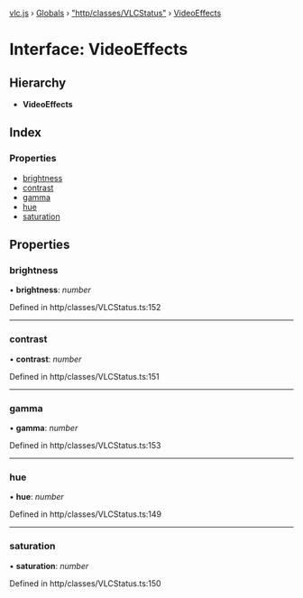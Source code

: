 [vlc.js](../README.md) › [Globals](../globals.md) › ["http/classes/VLCStatus"](../modules/_http_classes_vlcstatus_.md) › [VideoEffects](_http_classes_vlcstatus_.videoeffects.md)

# Interface: VideoEffects

## Hierarchy

* **VideoEffects**

## Index

### Properties

* [brightness](_http_classes_vlcstatus_.videoeffects.md#brightness)
* [contrast](_http_classes_vlcstatus_.videoeffects.md#contrast)
* [gamma](_http_classes_vlcstatus_.videoeffects.md#gamma)
* [hue](_http_classes_vlcstatus_.videoeffects.md#hue)
* [saturation](_http_classes_vlcstatus_.videoeffects.md#saturation)

## Properties

###  brightness

• **brightness**: *number*

Defined in http/classes/VLCStatus.ts:152

___

###  contrast

• **contrast**: *number*

Defined in http/classes/VLCStatus.ts:151

___

###  gamma

• **gamma**: *number*

Defined in http/classes/VLCStatus.ts:153

___

###  hue

• **hue**: *number*

Defined in http/classes/VLCStatus.ts:149

___

###  saturation

• **saturation**: *number*

Defined in http/classes/VLCStatus.ts:150
